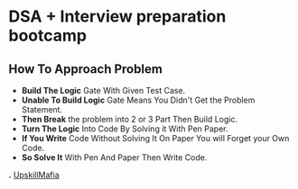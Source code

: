 # DSA + Interview preparation bootcamp

## How To Approach Problem
- **Build The Logic** Gate With Given Test Case.
- **Unable To Build Logic** Gate Means You Didn't Get the Problem Statement.
- **Then Break** the problem into 2 or 3 Part Then Build Logic.
- **Turn The Logic** Into Code By Solving it With Pen Paper.
- **If You Write** Code Without Solving It On Paper You will Forget your Own Code.
- **So Solve It** With Pen And Paper Then Write Code.

**.** [UpskillMafia](https://upskillmafia.com/mern/dashboard)


